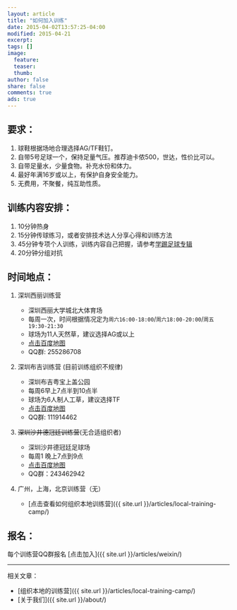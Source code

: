 ```yaml
---
layout: article
title: "如何加入训练"
date: 2015-04-02T13:57:25-04:00
modified: 2015-04-21
excerpt:
tags: []
image:
  feature:
  teaser:
  thumb:
author: false
share: false
comments: true
ads: true
---
```


## 要求：

1. 球鞋根据场地合理选择AG/TF鞋钉。
2. 自带5号足球一个，保持足量气压。推荐迪卡侬500，世达，性价比可以。
3. 自带足量水，少量食物。补充水份和体力。
4. 最好年满16岁或以上，有保护自身安全能力。
5. 无费用，不聚餐，纯互助性质。

## 训练内容安排：

1. 10分钟热身
2. 15分钟传球练习，或者安排技术达人分享心得和训练方法
3. 45分钟专项个人训练，训练内容自己把握，请参考[学踢足球专辑](http://www.youku.com/playlist_show/id_22605871.html?sf=10201)
4. 20分钟分组对抗

## 时间地点：

1. 深圳西丽训练营
	* 深圳西丽大学城北大体育场
	* 每周一次，时间根据情况定为`周六16:00-18:00`/`周六18:00-20:00`/`周五19:30-21:30`
	* 球场为11人天然草，建议选择AG或以上
	* [点击百度地图](http://j.map.baidu.com/1h1mH)
    * QQ群: 255286708

2. 深圳布吉训练营 (目前训练组织不规律)
	* 深圳布吉粤宝上盖公园
	* 每周6早上7点半到10点半
	* 球场为6人制人工草，建议选择TF
	* [点击百度地图](http://j.map.baidu.com/rSK0H)
    * QQ群: 111914462

3. ~~深圳沙井德冠廷训练营~~(无合适组织者)
	* 深圳沙井德冠廷足球场
	* 每周1 晚上7点到9点
    * [点击百度地图](http://j.map.baidu.com/TOzF9)
	* QQ群：243462942

3. 广州，上海，北京训练营（无）
	* [点击查看如何组织本地训练营]({{ site.url }}/articles/local-training-camp/)

## 报名：
每个训练营QQ群报名
[点击加入]({{ site.url }}/articles/weixin/)

----------------------
相关文章：

* [组织本地的训练营]({{ site.url }}/articles/local-training-camp/)
* [关于我们]({{ site.url }}/about/)
